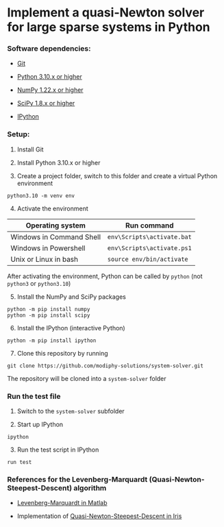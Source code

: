 # Implement a quasi-Newton solver for large sparse systems in Python

### Software dependencies:

* [Git](http:\\www.git-scm.com)

* [Python 3.10.x or higher](www.python.org)

* [NumPy 1.22.x or higher](www.numpy.org)

* [SciPy 1.8.x or higher](www.scipy.org)

* [IPython](www.ipython.org)


### Setup:

1. Install Git 

2. Install Python 3.10.x or higher

3. Create a project folder, switch to this folder and create a virtual
   Python environment

```
python3.10 -m venv env
```

4. Activate the environment

Operating system | Run command 
---|---
Windows in Command Shell | `env\Scripts\activate.bat`
Windows in Powershell | `env\Scripts\activate.ps1`
Unix or Linux in bash | `source env/bin/activate`

After activating the environment, Python can be called by `python` (not
`python3` or `python3.10`)

5. Install the NumPy and SciPy packages

```
python -m pip install numpy
python -m pip install scipy
```

6. Install the IPython (interactive Python)

```
python -m pip install ipython
```


7. Clone this repository by running

```
git clone https://github.com/modiphy-solutions/system-solver.git
```

The repository will be cloned into a `system-solver` folder


### Run the test file

1. Switch to the `system-solver` subfolder

2. Start up IPython

```
ipython
```

3. Run the test script in IPython

```
run test
```


### References for the Levenberg-Marquardt (Quasi-Newton-Steepest-Descent) algorithm

* [Levenberg-Marquardt in Matlab](https://www.mathworks.com/help/optim/ug/equation-solving-algorithms.html?searchHighlight=Levenberg-Marquardt&s_tid=srchtitle_Levenberg-Marquardt_3)

* Implementation of [Quasi-Newton-Steepest-Descent in Iris](https://github.com/IRIS-Solutions-Team/IRIS-Toolbox/blob/bleeding/%2Bsolver/%2Balgorithm/qnsd.m)


